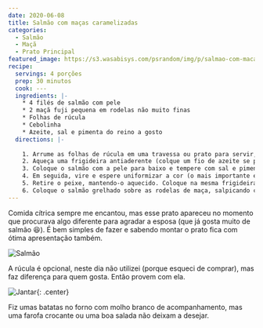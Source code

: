 ```yaml
---
date: 2020-06-08
title: Salmão com maças caramelizadas
categories:
  - Salmão
  - Maçã
  - Prato Principal
featured_image: https://s3.wasabisys.com/psrandom/img/p/salmao-com-macas-caramelizadas-header-featured.jpg
recipe:
  servings: 4 porções
  prep: 30 minutos
  cook: ---
  ingredients: |-
    * 4 filés de salmão com pele
    * 2 maçã fuji pequena em rodelas não muito finas
    * Folhas de rúcula
    * Cebolinha
    * Azeite, sal e pimenta do reino a gosto
  directions: |-
   
    1. Arrume as folhas de rúcula em uma travessa ou prato para servir, tempere com azeite e sal e reserve.
    2. Aqueça uma frigideira antiaderente (colque um fio de azeite se precisar).
    3. Coloque o salmão com a pele para baixo e tempere com sal e pimenta. Deixe cozinhar em fogo baixo até embranquecer a metade inferior do filé e tostar a pele.
    4. Em seguida, vire e espere uniformizar a cor (o mais importante é a carne no meio continuar macia).
    5. Retire o peixe, mantendo-o aquecido. Coloque na mesma frigideira, ainda em fogo baixo, as rodelas de maçã. Elas devem começar a escurecer antes de virá-las.
    6. Coloque o salmão grelhado sobre as rodelas de maça, salpicando cebolinha por cima.
---
```


Comida cítrica sempre me encantou, mas esse prato apareceu no momento que procurava algo diferente para agradar a esposa (que já gosta muito de salmão 😆).
É bem simples de fazer e sabendo montar o prato fica com ótima apresentação também.

![Salmão](https://s3.wasabisys.com/psrandom/img/p/salmao-com-macas-caramelizadas1.jpg)

A rúcula é opcional, neste dia não utilizei (porque esqueci de comprar), mas faz diferença para quem gosta. Então provem com ela.

![Jantar](https://s3.wasabisys.com/psrandom/img/p/salmao-com-macas-caramelizadas2.jpg){: .center}

Fiz umas batatas no forno com molho branco de acompanhamento, mas uma farofa crocante ou uma boa salada não deixam a desejar.